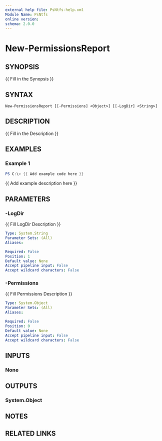 ```yaml
---
external help file: PsNtfs-help.xml
Module Name: PsNtfs
online version:
schema: 2.0.0
---
```


# New-PermissionsReport

## SYNOPSIS
{{ Fill in the Synopsis }}

## SYNTAX

```
New-PermissionsReport [[-Permissions] <Object>] [[-LogDir] <String>]
```

## DESCRIPTION
{{ Fill in the Description }}

## EXAMPLES

### Example 1
```powershell
PS C:\> {{ Add example code here }}
```

{{ Add example description here }}

## PARAMETERS

### -LogDir
{{ Fill LogDir Description }}

```yaml
Type: System.String
Parameter Sets: (All)
Aliases:

Required: False
Position: 1
Default value: None
Accept pipeline input: False
Accept wildcard characters: False
```

### -Permissions
{{ Fill Permissions Description }}

```yaml
Type: System.Object
Parameter Sets: (All)
Aliases:

Required: False
Position: 0
Default value: None
Accept pipeline input: False
Accept wildcard characters: False
```

## INPUTS

### None

## OUTPUTS

### System.Object
## NOTES

## RELATED LINKS
